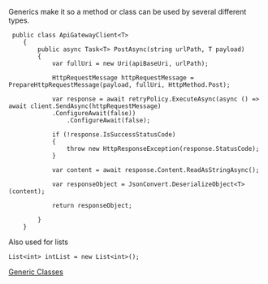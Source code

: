 Generics make it so a method or class can be used by several different types.
```
 public class ApiGatewayClient<T>
    {
        public async Task<T> PostAsync(string urlPath, T payload)
        {
            var fullUri = new Uri(apiBaseUri, urlPath);

            HttpRequestMessage httpRequestMessage = PrepareHttpRequestMessage(payload, fullUri, HttpMethod.Post);

            var response = await retryPolicy.ExecuteAsync(async () => await client.SendAsync(httpRequestMessage)
            .ConfigureAwait(false))
                .ConfigureAwait(false);

            if (!response.IsSuccessStatusCode)
            {
                throw new HttpResponseException(response.StatusCode);
            }

            var content = await response.Content.ReadAsStringAsync();

            var responseObject = JsonConvert.DeserializeObject<T>(content);

            return responseObject;

        }
    }
```
    
Also used for lists
    
```
List<int> intList = new List<int>();
 ```

[Generic Classes](https://docs.microsoft.com/en-us/dotnet/csharp/fundamentals/types/generics)
